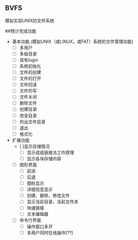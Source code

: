 ## BVFS
模拟实现UNIX的文件系统

##预计完成功能
- 基本功能 (模拟UNIX（或LINUX，或FAT）系统的文件管理功能)
	- [ ] 多用户
	- [ ] 多级目录
	- [ ] 具有login
	- [ ] 系统初始化
	- [ ] 文件的创建
	- [ ] 文件的打开
	- [ ] 文件的读
	- [ ] 文件的写
	- [ ] 文件关闭
	- [ ] 删除文件
	- [ ] 创建目录
	- [ ] 改变目录
	- [ ] 列出文件目录
	- [ ] 退出
	- [ ] 格式化

- 扩展功能
    - [ ]显示存储情况
    	- [ ] 显示成组链接法工作原理
    	- [ ] 显示各块存储内容
    - [ ] 图形界面
    	- [ ] 前进
    	- [ ] 后退
    	- [ ] 图标显示
    	- [ ] 详细信息显示
    	- [ ] 创建、删除、修改文件
    	- [ ] 显示当前目录、当前文件夹
    	- [ ] 快速链接
    	- [ ] 文本编辑器
    - [ ] 命令行界面
    	- [ ] 操作窗口多开
    	- [ ] 多用户同时在线操作[??]